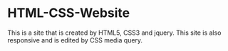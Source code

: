 # HTML-CSS-Website
This is a site that is created by HTML5, CSS3 and jquery.
This site is also responsive and is edited by CSS media query.
